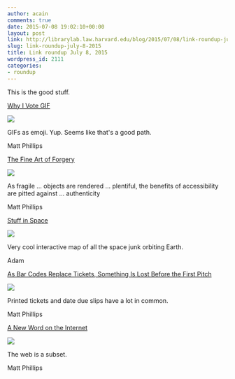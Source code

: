 ```yaml
---
author: acain
comments: true
date: 2015-07-08 19:02:10+00:00
layout: post
link: http://librarylab.law.harvard.edu/blog/2015/07/08/link-roundup-july-8-2015/
slug: link-roundup-july-8-2015
title: Link roundup July 8, 2015
wordpress_id: 2111
categories:
- roundup
---
```


This is the good stuff.

[Why I Vote GIF](http://recode.net/2015/06/30/why-i-vote-gif/)

[![](http://librarylab.law.harvard.edu/roundup/images/559d73b19884f.png)](http://recode.net/2015/06/30/why-i-vote-gif/)

GIFs as emoji. Yup. Seems like that's a good path.

Matt Phillips

[The Fine Art of Forgery](http://www.theatlantic.com/magazine/archive/2015/07/art-forgery/395282/)

[![](http://librarylab.law.harvard.edu/roundup/images/559c27e32f0d5.png)](http://www.theatlantic.com/magazine/archive/2015/07/art-forgery/395282/)

As fragile ... objects are rendered ... plentiful, the benefits of accessibility are pitted against  ... authenticity

Matt Phillips

[Stuff in Space](http://stuffin.space/)

[![](http://librarylab.law.harvard.edu/roundup/images/559be8bd66d47.png)](http://stuffin.space/)

Very cool interactive map of all the space junk orbiting Earth. 

Adam

[As Bar Codes Replace Tickets, Something Is Lost Before the First Pitch](http://www.nytimes.com/2015/07/03/sports/baseball/as-bar-codes-replace-tickets-something-is-lost-before-the-first-pitch.html)

[![](http://librarylab.law.harvard.edu/roundup/images/559af48f8ea58.png)](http://www.nytimes.com/2015/07/03/sports/baseball/as-bar-codes-replace-tickets-something-is-lost-before-the-first-pitch.html)

Printed tickets and date due slips have a lot in common.

Matt Phillips

[A New Word on the Internet](http://www.newyorker.com/culture/culture-desk/a-new-word-on-the-internet)

[![](http://librarylab.law.harvard.edu/roundup/images/5596a35c036aa.png)](http://www.newyorker.com/culture/culture-desk/a-new-word-on-the-internet)

The web is a subset.

Matt Phillips
